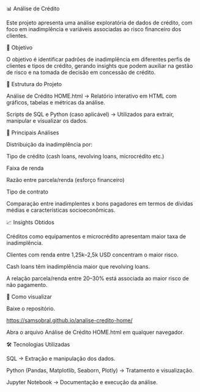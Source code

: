 📊 Análise de Crédito

Este projeto apresenta uma análise exploratória de dados de crédito, com foco em inadimplência e variáveis associadas ao risco financeiro dos clientes.

🎯 Objetivo

O objetivo é identificar padrões de inadimplência em diferentes perfis de clientes e tipos de crédito, gerando insights que podem auxiliar na gestão de risco e na tomada de decisão em concessão de crédito.

📂 Estrutura do Projeto

Análise de Crédito HOME.html → Relatório interativo em HTML com gráficos, tabelas e métricas da análise.

Scripts de SQL e Python (caso aplicável) → Utilizados para extrair, manipular e visualizar os dados.

🔑 Principais Análises

Distribuição da inadimplência por:

Tipo de crédito (cash loans, revolving loans, microcrédito etc.)

Faixa de renda

Razão entre parcela/renda (esforço financeiro)

Tipo de contrato

Comparação entre inadimplentes x bons pagadores em termos de dívidas médias e características socioeconômicas.

📈 Insights Obtidos

Créditos como equipamentos e microcrédito apresentam maior taxa de inadimplência.

Clientes com renda entre 1,25k–2,5k USD concentram o maior risco.

Cash loans têm inadimplência maior que revolving loans.

A relação parcela/renda entre 20–30% está associada ao maior risco de não pagamento.

🚀 Como visualizar

Baixe o repositório.

https://samsobral.github.io/analise-credito-home/

Abra o arquivo Análise de Crédito HOME.html em qualquer navegador.

🛠️ Tecnologias Utilizadas

SQL → Extração e manipulação dos dados.

Python (Pandas, Matplotlib, Seaborn, Plotly) → Tratamento e visualização.

Jupyter Notebook → Documentação e execução da análise.
